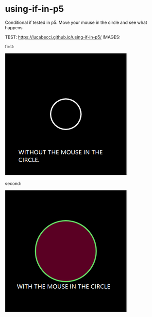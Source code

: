 # using-if-in-p5
Conditional if tested in p5. Move your mouse in the circle and see what happens

TEST: https://lucabecci.github.io/using-if-in-p5/
IMAGES: 


first:


![img1](https://github.com/lucabecci/using-if-in-p5/blob/master/gi1.png)

second:


![img2](https://github.com/lucabecci/using-if-in-p5/blob/master/git2.png)

